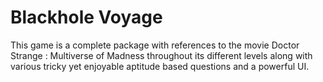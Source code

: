 # Blackhole Voyage
 This game is a complete package with references to the movie Doctor Strange : Multiverse of Madness throughout its different levels along with various tricky yet enjoyable aptitude based questions and a powerful UI.
